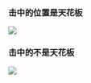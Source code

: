 ### 击中的位置是天花板
![](https://assets.zaqbest.com/2022/05/12/627caa781ba3b.png)

### 击中的不是天花板
![](https://assets.zaqbest.com/2022/05/12/627caa34abb43.png)